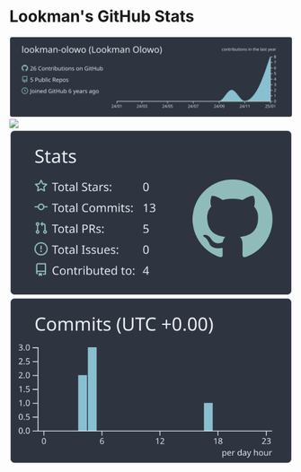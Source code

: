# Lookman's GitHub Stats


[![](https://raw.githubusercontent.com/lookman-olowo/lookman-olowo/master/profile-summary-card-output/nord_dark/0-profile-details.svg)](https://github.com/vn7n24fzkq/github-profile-summary-cards)
![](http://profile-stats-eosin.vercel.app/api/cards/repos-per-language?username=Lookman-olowo&theme=nord_dark)
[![](https://raw.githubusercontent.com/lookman-olowo/lookman-olowo/master/profile-summary-card-output/nord_dark/3-stats.svg)](https://github.com/vn7n24fzkq/github-profile-summary-cards) [![](https://raw.githubusercontent.com/lookman-olowo/lookman-olowo/master/profile-summary-card-output/nord_dark/4-productive-time.svg)](https://github.com/vn7n24fzkq/github-profile-summary-cards)
